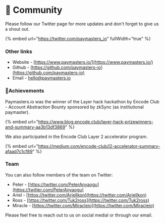 # 🙊 Community

Please follow our Twitter page for more updates and don't forget to give us a shout out.

{% embed url="https://twitter.com/paymasters_io" fullWidth="true" %}

### Other links

* Website - [https://www.paymasters.io/](https://www.paymasters.io/)
* Github - [https://github.com/paymasters-io](https://github.com/paymasters-io)
* Email - [hello@paymasters.io](mailto:hello@paymasters.io)&#x20;

### :tada:Achievements

Paymasters.io was the winner of the Layer hack hackathon by Encode Club - Account Abstraction Bounty sponsored by zkSync (as institutional paymaster).

{% embed url="https://www.blog.encode.club/layer-hack-prizewinners-and-summary-aa3b13df3869" %}

We also participated in the Encode Club Layer 2 accelerator program.

{% embed url="https://medium.com/encode-club/l2-accelerator-summary-afaad7c1cf89" %}

### Team

You can also follow members of the team on Twitter:

* Peter  - [https://twitter.com/PeterAnyaogu](https://twitter.com/PeterAnyaogu)
* Ariel -  [https://twitter.com/ArielIkon](https://twitter.com/ArielIkon)
* Ross - [https://twitter.com/Tuk2ross](https://twitter.com/Tuk2ross)
* Miracle - [https://twitter.com/Miracleio](https://twitter.com/Miracleio)

Please feel free to reach out to us on social medial or through our email.

